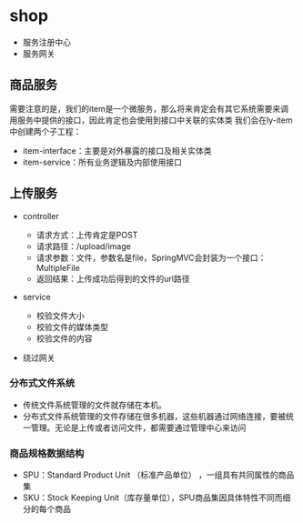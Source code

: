 # shop
 
 - 服务注册中心
 - 服务网关
 
 ## 商品服务
 
 需要注意的是，我们的item是一个微服务，那么将来肯定会有其它系统需要来调用服务中提供的接口，因此肯定也会使用到接口中关联的实体类
 我们会在ly-item中创建两个子工程：
 
 - item-interface：主要是对外暴露的接口及相关实体类
 - item-service：所有业务逻辑及内部使用接口
 
 ## 上传服务
 
- controller
     - 请求方式：上传肯定是POST
     - 请求路径：/upload/image
     - 请求参数：文件，参数名是file，SpringMVC会封装为一个接口：MultipleFile
     - 返回结果：上传成功后得到的文件的url路径

- service
    - 校验文件大小
    - 校验文件的媒体类型
    - 校验文件的内容
- 绕过网关

### 分布式文件系统

- 传统文件系统管理的文件就存储在本机。
- 分布式文件系统管理的文件存储在很多机器，这些机器通过网络连接，要被统一管理。无论是上传或者访问文件，都需要通过管理中心来访问

### 商品规格数据结构

- SPU：Standard Product Unit （标准产品单位） ，一组具有共同属性的商品集
- SKU：Stock Keeping Unit（库存量单位），SPU商品集因具体特性不同而细分的每个商品

